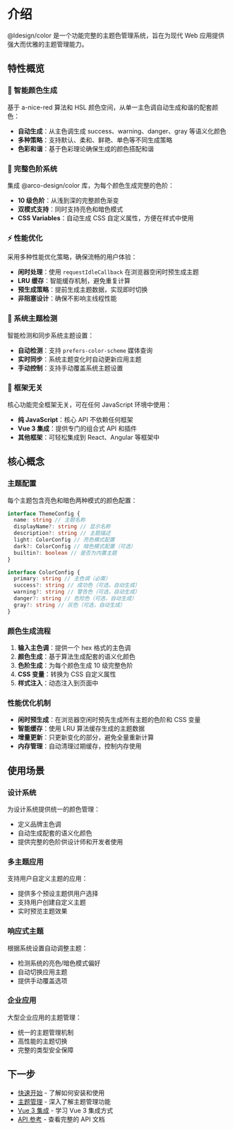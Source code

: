 # 介绍

@ldesign/color 是一个功能完整的主题色管理系统，旨在为现代 Web 应用提供强大而优雅的主题管理能力。

## 特性概览

### 🎨 智能颜色生成

基于 a-nice-red 算法和 HSL 颜色空间，从单一主色调自动生成和谐的配套颜色：

- **自动生成**：从主色调生成 success、warning、danger、gray 等语义化颜色
- **多种策略**：支持默认、柔和、鲜艳、单色等不同生成策略
- **色彩和谐**：基于色彩理论确保生成的颜色搭配和谐

### 🌈 完整色阶系统

集成 @arco-design/color 库，为每个颜色生成完整的色阶：

- **10 级色阶**：从浅到深的完整颜色渐变
- **双模式支持**：同时支持亮色和暗色模式
- **CSS Variables**：自动生成 CSS 自定义属性，方便在样式中使用

### ⚡ 性能优化

采用多种性能优化策略，确保流畅的用户体验：

- **闲时处理**：使用 `requestIdleCallback` 在浏览器空闲时预生成主题
- **LRU 缓存**：智能缓存机制，避免重复计算
- **预生成策略**：提前生成主题数据，实现即时切换
- **非阻塞设计**：确保不影响主线程性能

### 🌙 系统主题检测

智能检测和同步系统主题设置：

- **自动检测**：支持 `prefers-color-scheme` 媒体查询
- **实时同步**：系统主题变化时自动更新应用主题
- **手动控制**：支持手动覆盖系统主题设置

### 🔧 框架无关

核心功能完全框架无关，可在任何 JavaScript 环境中使用：

- **纯 JavaScript**：核心 API 不依赖任何框架
- **Vue 3 集成**：提供专门的组合式 API 和插件
- **其他框架**：可轻松集成到 React、Angular 等框架中

## 核心概念

### 主题配置

每个主题包含亮色和暗色两种模式的颜色配置：

```typescript
interface ThemeConfig {
  name: string // 主题名称
  displayName?: string // 显示名称
  description?: string // 主题描述
  light: ColorConfig // 亮色模式配置
  dark?: ColorConfig // 暗色模式配置（可选）
  builtin?: boolean // 是否为内置主题
}

interface ColorConfig {
  primary: string // 主色调（必需）
  success?: string // 成功色（可选，自动生成）
  warning?: string // 警告色（可选，自动生成）
  danger?: string // 危险色（可选，自动生成）
  gray?: string // 灰色（可选，自动生成）
}
```

### 颜色生成流程

1. **输入主色调**：提供一个 hex 格式的主色调
2. **颜色生成**：基于算法生成配套的语义化颜色
3. **色阶生成**：为每个颜色生成 10 级完整色阶
4. **CSS 变量**：转换为 CSS 自定义属性
5. **样式注入**：动态注入到页面中

### 性能优化机制

- **闲时预生成**：在浏览器空闲时预先生成所有主题的色阶和 CSS 变量
- **智能缓存**：使用 LRU 算法缓存生成的主题数据
- **增量更新**：只更新变化的部分，避免全量重新计算
- **内存管理**：自动清理过期缓存，控制内存使用

## 使用场景

### 设计系统

为设计系统提供统一的颜色管理：

- 定义品牌主色调
- 自动生成配套的语义化颜色
- 提供完整的色阶供设计师和开发者使用

### 多主题应用

支持用户自定义主题的应用：

- 提供多个预设主题供用户选择
- 支持用户创建自定义主题
- 实时预览主题效果

### 响应式主题

根据系统设置自动调整主题：

- 检测系统的亮色/暗色模式偏好
- 自动切换应用主题
- 提供手动覆盖选项

### 企业应用

大型企业应用的主题管理：

- 统一的主题管理机制
- 高性能的主题切换
- 完整的类型安全保障

## 下一步

- [快速开始](/guide/getting-started) - 了解如何安装和使用
- [主题管理](/guide/theme-management) - 深入了解主题管理功能
- [Vue 3 集成](/guide/vue-integration) - 学习 Vue 3 集成方式
- [API 参考](/api/) - 查看完整的 API 文档
